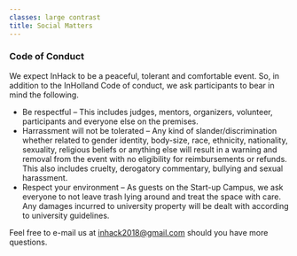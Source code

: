 ```yaml
---
classes: large contrast
title: Social Matters
---
```


<section markdown="1">

### Code of Conduct

We expect InHack to be a peaceful, tolerant and comfortable event. So, in
addition to the InHolland Code of conduct, we ask participants to bear in
mind the following.

-	Be respectful – This includes judges, mentors, organizers, volunteer,
  participants and everyone else on the premises.
-	Harrassment will not be tolerated – Any kind of slander/discrimination
  whether related to gender identity, body-size, race, ethnicity, nationality,
  sexuality, religious beliefs or anything else will result in a warning and
  removal from the event with no eligibility for reimbursements or refunds.
  This also includes cruelty, derogatory commentary, bullying and sexual harassment.
-	Respect your environment – As guests on the Start-up Campus, we ask everyone to
  not leave trash lying around and treat the space with care. Any damages incurred
  to university property will be dealt with according to university guidelines.

Feel free to e-mail us at inhack2018@gmail.com should you have more questions.

</section>